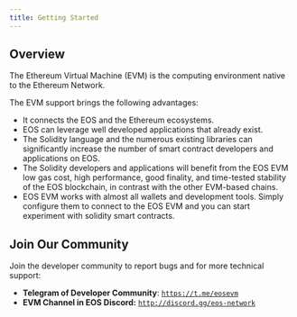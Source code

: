 ```yaml
---
title: Getting Started
---
```


## Overview

The Ethereum Virtual Machine (EVM) is the computing environment native to the Ethereum Network.

The EVM support brings the following advantages:

* It connects the EOS and the Ethereum ecosystems.
* EOS can leverage well developed applications that already exist.
* The Solidity language and the numerous existing libraries can significantly increase the number of smart contract developers and applications on EOS.
* The Solidity developers and applications will benefit from the EOS EVM low gas cost, high performance, good finality, and time-tested stability of the EOS blockchain, in contrast with the other EVM-based chains.
* EOS EVM works with almost all wallets and development tools. Simply configure them to connect to the EOS EVM and you can start experiment with solidity smart contracts.

## Join Our Community

Join the developer community to report bugs and for more technical support:

* **Telegram of Developer Community**: [`https://t.me/eosevm`](https://t.me/eosevm)
* **EVM Channel in EOS Discord:** [`http://discord.gg/eos-network`](http://discord.gg/eos-network)
